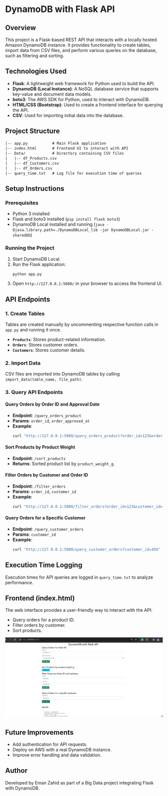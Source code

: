 # DynamoDB with Flask API

## Overview
This project is a Flask-based REST API that interacts with a locally hosted Amazon DynamoDB instance. It provides functionality to create tables, import data from CSV files, and perform various queries on the database, such as filtering and sorting.

## Technologies Used
- **Flask**: A lightweight web framework for Python used to build the API.
- **DynamoDB (Local Instance)**: A NoSQL database service that supports key-value and document data models.
- **boto3**: The AWS SDK for Python, used to interact with DynamoDB.
- **HTML/CSS (Bootstrap)**: Used to create a frontend interface for querying the API.
- **CSV**: Used for importing initial data into the database.

## Project Structure
```
|-- app.py           # Main Flask application
|-- index.html       # Frontend UI to interact with API
|-- Data/            # Directory containing CSV files
|   |-- df_Products.csv
|   |-- df_Customers.csv
|   |-- df_Orders.csv
|-- query_time.txt   # Log file for execution time of queries
```

## Setup Instructions
### Prerequisites
- Python 3 installed
- Flask and boto3 installed (`pip install flask boto3`)
- DynamoDB Local installed and running (`java -Djava.library.path=./DynamoDBLocal_lib -jar DynamoDBLocal.jar -sharedDb`)

### Running the Project
1. Start DynamoDB Local.
2. Run the Flask application:
   ```bash
   python app.py
   ```
3. Open `http://127.0.0.1:5000/` in your browser to access the frontend UI.

## API Endpoints
### 1. Create Tables
Tables are created manually by uncommenting respective function calls in `app.py` and running it once.
- **`Products`**: Stores product-related information.
- **`Orders`**: Stores customer orders.
- **`Customers`**: Stores customer details.

### 2. Import Data
CSV files are imported into DynamoDB tables by calling `import_data(table_name, file_path)`.

### 3. Query API Endpoints
#### **Query Orders by Order ID and Approval Date**
- **Endpoint**: `/query_orders_product`
- **Params**: `order_id`, `order_approved_at`
- **Example**:
  ```bash
  curl "http://127.0.0.1:5000/query_orders_product?order_id=123&order_approved_at=2023-01-20"
  ```

#### **Sort Products by Product Weight**
- **Endpoint**: `/sort_products`
- **Returns**: Sorted product list by `product_weight_g`.

#### **Filter Orders by Customer and Order ID**
- **Endpoint**: `/filter_orders`
- **Params**: `order_id`, `customer_id`
- **Example**:
  ```bash
  curl "http://127.0.0.1:5000/filter_orders?order_id=123&customer_id=456"
  ```

#### **Query Orders for a Specific Customer**
- **Endpoint**: `/query_customer_orders`
- **Params**: `customer_id`
- **Example**:
  ```bash
  curl "http://127.0.0.1:5000/query_customer_orders?customer_id=456"
  ```

## Execution Time Logging
Execution times for API queries are logged in `query_time.txt` to analyze performance.

## Frontend (index.html)
The web interface provides a user-friendly way to interact with the API:
- Query orders for a product ID.
- Filter orders by customer.
- Sort products.

![UI](index.png) 

## Future Improvements
- Add authentication for API requests.
- Deploy on AWS with a real DynamoDB instance.
- Improve error handling and data validation.

## Author
Developed by Eman Zahid as part of a Big Data project integrating Flask with DynamoDB.

